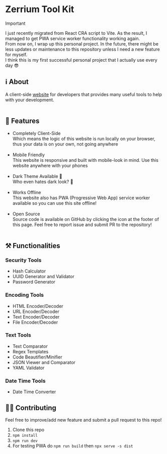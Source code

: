 # Zerrium Tool Kit
> [!IMPORTANT]
> I just recently migrated from React CRA script to Vite. As the result, I managed to get PWA service worker functionality working again.<br>
> From now on, I wrap up this personal project. In the future, there might be less updates or maintenance to this repository unless I need a new feature for myself.<br>
> I think this is my first successful personal project that I actually use every day 😎

## ℹ️ About
A client-side [website](https://tools.zerrium.com) for developers that provides many useful tools to help with your development.<br><br>

## 💪 Features
- Completely Client-Side<br>
  Which means the logic of this website is run locally on your browser, thus your data is on your own, not going anywhere<br><br>
- Mobile Friendly<br>
  This website is responsive and built with mobile-look in mind. Use this website anywhere with your phones<br><br>
- Dark Theme Available 🌙<br>
  Who even hates dark look? 👀<br><br>
- Works Offline<br>
  This website also has PWA (Progressive Web App) service worker available so you can use this site offline!<br><br>
- Open Source<br>
  Source code is available on GitHub by clicking the icon at the footer of this page. Feel free to report issue and submit PR to the repository!<br><br>

## ⚒️ Functionalities
### Security Tools
- Hash Calculator
- UUID Generator and Validator
- Password Generator

### Encoding Tools
- HTML Encoder/Decoder
- URL Encoder/Decoder
- Text Encoder/Decoder
- File Encoder/Decoder

### Text Tools
- Text Comparator
- Regex Templates
- Code Beautifier/Minifier
- JSON Viewer and Comparator
- YAML Validator

### Date Time Tools
- Date Time Converter<br>

## 🧑‍💻 Contributing
Feel free to improve/add new feature and submit a pull request to this repo!
1. Clone this repo
2. `npm install`
3. `npm run dev`
4. For testing PWA do `npm run build` then `npx serve -s dist`
